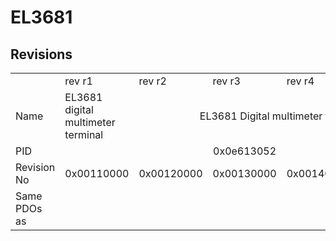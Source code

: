 # EL3681

## Revisions
<table>
<tr>
<td></td>
<td>rev r1</td>
<td>rev r2</td>
<td>rev r3</td>
<td>rev r4</td>
<td>rev r5</td>
</tr>
<tr>
<td>Name</td>
<td>EL3681 digital multimeter terminal</td>
<td colspan=4 align="center">EL3681 Digital multimeter terminal</td>
</tr>
<tr>
<td>PID</td>
<td colspan=5 align="center">0x0e613052</td>
</tr>
<tr>
<td>Revision No</td>
<td>0x00110000</td>
<td>0x00120000</td>
<td>0x00130000</td>
<td>0x00140000</td>
<td>0x00150000</td>
</tr>
<tr>
<td>Same PDOs as</td>
<td colspan=4 align="center"></td>
<td><a href="EL3681-0030.md">EL3681-0030 rev r5</a></td>
</tr>
</table>
